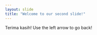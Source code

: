 ```yaml
---
layout: slide
title: "Welcome to our second slide!"
---
```

Terima kasih!
Use the left arrow to go back!
